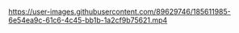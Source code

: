 

https://user-images.githubusercontent.com/89629746/185611985-6e54ea9c-61c6-4c45-bb1b-1a2cf9b75621.mp4

